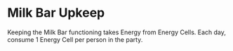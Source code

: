# Milk Bar Upkeep

Keeping the Milk Bar functioning takes Energy from Energy Cells. Each day, consume 1 Energy Cell per person in the party.&#x20;
